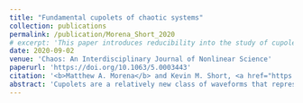 ```yaml
---
title: "Fundamental cupolets of chaotic systems"
collection: publications
permalink: /publication/Morena_Short_2020
# excerpt: 'This paper introduces reducibility into the study of cupolets and presents an algorithm that determines whether a cupolet can be decomposed into the orbits of simplier cupolets.'
date: 2020-09-02
venue: 'Chaos: An Interdisciplinary Journal of Nonlinear Science'
paperurl: 'https://doi.org/10.1063/5.0003443'
citation: '<b>Matthew A. Morena</b> and Kevin M. Short, <a href="https://doi.org/10.1063/5.0003443" style="color:#0000FF;">Fundamental cupolets of chaotic systems</a>, <i>Chaos: An Interdisciplinary Journal of Nonlinear Science</i> 30(9), p. 093114 (2020).'
abstract: 'Cupolets are a relatively new class of waveforms that represent highly accurate approximations to the unstable periodic orbits of chaotic systems, and large numbers can be efficiently generated via a control method where small kicks are applied along intersections with a control plane. Cupolets exhibit the interesting property that a given set of controls, periodically repeated, will drive the associated chaotic system onto a uniquely defined cupolet regardless of the system’s initial state. We have previously demonstrated a method for efficiently steering from one cupolet to another using a graph-theoretic analysis of the connections between these orbits. In this paper, we discuss how connections between cupolets can be analyzed to show that complicated cupolets are often composed of combinations of simpler cupolets. Hence, it is possible to distinguish cupolets according to their reducibility: a cupolet is classified either as composite, if its orbit can be decomposed into the orbits of other cupolets or as fundamental, if no such decomposition is possible. In doing so, we demonstrate an algorithm that not only classifies each member of a large collection of cupolets as fundamental or composite, but that also determines a minimal set of fundamental cupolets that can exactly reconstruct the orbit of a given composite cupolet. Furthermore, this work introduces a new way to generate higher-order cupolets simply by adjoining fundamental cupolets via sequences of controlled transitions. This allows for large collections of cupolets to be collapsed onto subsets of fundamental cupolets without losing any dynamical information. We conclude by discussing potential future applications.'
---
```

<!-- Abstract: Cupolets are a relatively new class of waveforms that represent highly accurate approximations to the unstable periodic orbits of chaotic systems, and large numbers can be efficiently generated via a control method where small kicks are applied along intersections with a control plane. Cupolets exhibit the interesting property that a given set of controls, periodically repeated, will drive the associated chaotic system onto a uniquely defined cupolet regardless of the system’s initial state. We have previously demonstrated a method for efficiently steering from one cupolet to another using a graph-theoretic analysis of the connections between these orbits. In this paper, we discuss how connections between cupolets can be analyzed to show that complicated cupolets are often composed of combinations of simpler cupolets. Hence, it is possible to distinguish cupolets according to their reducibility: a cupolet is classified either as composite, if its orbit can be decomposed into the orbits of other cupolets or as fundamental, if no such decomposition is possible. In doing so, we demonstrate an algorithm that not only classifies each member of a large collection of cupolets as fundamental or composite, but that also determines a minimal set of fundamental cupolets that can exactly reconstruct the orbit of a given composite cupolet. Furthermore, this work introduces a new way to generate higher-order cupolets simply by adjoining fundamental cupolets via sequences of controlled transitions. This allows for large collections of cupolets to be collapsed onto subsets of fundamental cupolets without losing any dynamical information. We conclude by discussing potential future applications. -->
